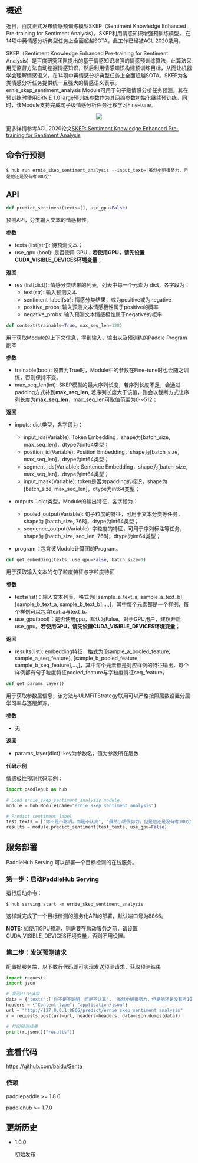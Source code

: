 ## 概述

近日，百度正式发布情感预训练模型SKEP（Sentiment Knowledge Enhanced Pre-training for Sentiment Analysis）。SKEP利用情感知识增强预训练模型， 在14项中英情感分析典型任务上全面超越SOTA，此工作已经被ACL 2020录用。

SKEP（Sentiment Knowledge Enhanced Pre-training for Sentiment Analysis）是百度研究团队提出的基于情感知识增强的情感预训练算法，此算法采用无监督方法自动挖掘情感知识，然后利用情感知识构建预训练目标，从而让机器学会理解情感语义，在14项中英情感分析典型任务上全面超越SOTA。SKEP为各类情感分析任务提供统一且强大的情感语义表示。ernie_skep_sentiment_analysis Module可用于句子级情感分析任务预测。其在预训练时使用ERNIE 1.0 large预训练参数作为其网络参数初始化继续预训练。同时，该Module支持完成句子级情感分析任务迁移学习Fine-tune。

<p align="center">
<img src="https://bj.bcebos.com/paddlehub/model/nlp/skep.png" hspace='10'/> <br />
</p>

更多详情参考ACL 2020论文[SKEP: Sentiment Knowledge Enhanced Pre-training for Sentiment Analysis](https://arxiv.org/abs/2005.05635)

## 命令行预测

```shell
$ hub run ernie_skep_sentiment_analysis --input_text='虽然小明很努力，但是他还是没有考100分'
```

## API

```python
def predict_sentiment(texts=[], use_gpu=False)
```

预测API，分类输入文本的情感极性。

**参数**

* texts (list\[str\]): 待预测文本；
* use\_gpu (bool): 是否使用 GPU；**若使用GPU，请先设置CUDA_VISIBLE_DEVICES环境变量**；

**返回**

* res (list\[dict\]): 情感分类结果的列表，列表中每一个元素为 dict，各字段为：
    * text(str): 输入预测文本
    * sentiment_label(str): 情感分类结果，或为positive或为negative
    * positive_probs: 输入预测文本情感极性属于positive的概率
    * negative_probs: 输入预测文本情感极性属于negative的概率

```python
def context(trainable=True, max_seq_len=128)
```
用于获取Module的上下文信息，得到输入、输出以及预训练的Paddle Program副本

**参数**
* trainable(bool): 设置为True时，Module中的参数在Fine-tune时也会随之训练，否则保持不变。
* max_seq_len(int): SKEP模型的最大序列长度，若序列长度不足，会通过padding方式补到**max_seq_len**, 若序列长度大于该值，则会以截断方式让序列长度为**max_seq_len**，max_seq_len可取值范围为0～512；

**返回**
* inputs: dict类型，各字段为：
  * input_ids(Variable): Token Embedding，shape为\[batch_size, max_seq_len\]，dtype为int64类型；
  * position_id(Variable): Position Embedding，shape为\[batch_size, max_seq_len\]，dtype为int64类型；
  * segment_ids(Variable): Sentence Embedding，shape为\[batch_size, max_seq_len\]，dtype为int64类型；
  * input_mask(Variable): token是否为padding的标识，shape为\[batch_size, max_seq_len\]，dtype为int64类型；

* outputs：dict类型，Module的输出特征，各字段为：
  * pooled_output(Variable): 句子粒度的特征，可用于文本分类等任务，shape为 \[batch_size, 768\]，dtype为int64类型；
  * sequence_output(Variable): 字粒度的特征，可用于序列标注等任务，shape为 \[batch_size, seq_len, 768\]，dtype为int64类型；

* program：包含该Module计算图的Program。

```python
def get_embedding(texts, use_gpu=False, batch_size=1)
```

用于获取输入文本的句子粒度特征与字粒度特征

**参数**

* texts(list)：输入文本列表，格式为\[\[sample\_a\_text\_a, sample\_a\_text\_b\], \[sample\_b\_text\_a, sample\_b\_text\_b\],…,\]，其中每个元素都是一个样例，每个样例可以包含text\_a与text\_b。
* use_gpu(bool)：是否使用gpu，默认为False。对于GPU用户，建议开启use_gpu。**若使用GPU，请先设置CUDA_VISIBLE_DEVICES环境变量**；

**返回**

* results(list): embedding特征，格式为\[\[sample\_a\_pooled\_feature, sample\_a\_seq\_feature\], \[sample\_b\_pooled\_feature, sample\_b\_seq\_feature\],…,\]，其中每个元素都是对应样例的特征输出，每个样例都有句子粒度特征pooled\_feature与字粒度特征seq\_feature。

```python
def get_params_layer()
```

用于获取参数层信息，该方法与ULMFiTStrategy联用可以严格按照层数设置分层学习率与逐层解冻。

**参数**

* 无

**返回**

* params_layer(dict): key为参数名，值为参数所在层数

**代码示例**

情感极性预测代码示例：

```python
import paddlehub as hub

# Load ernie_skep_sentiment_analysis module.
module = hub.Module(name="ernie_skep_sentiment_analysis")

# Predict sentiment label
test_texts = ['你不是不聪明，而是不认真', '虽然小明很努力，但是他还是没有考100分']
results = module.predict_sentiment(test_texts, use_gpu=False)
```

## 服务部署

PaddleHub Serving 可以部署一个目标检测的在线服务。

### 第一步：启动PaddleHub Serving

运行启动命令：
```shell
$ hub serving start -m ernie_skep_sentiment_analysis
```

这样就完成了一个目标检测的服务化API的部署，默认端口号为8866。

**NOTE:** 如使用GPU预测，则需要在启动服务之前，请设置CUDA\_VISIBLE\_DEVICES环境变量，否则不用设置。

### 第二步：发送预测请求

配置好服务端，以下数行代码即可实现发送预测请求，获取预测结果

```python
import requests
import json

# 发送HTTP请求
data = {'texts':['你不是不聪明，而是不认真', '虽然小明很努力，但是他还是没有考100分']}
headers = {"Content-type": "application/json"}
url = "http://127.0.0.1:8866/predict/ernie_skep_sentiment_analysis"
r = requests.post(url=url, headers=headers, data=json.dumps(data))

# 打印预测结果
print(r.json()["results"])
```

## 查看代码

https://github.com/baidu/Senta

### 依赖

paddlepaddle >= 1.8.0

paddlehub >= 1.7.0


## 更新历史

* 1.0.0

  初始发布
